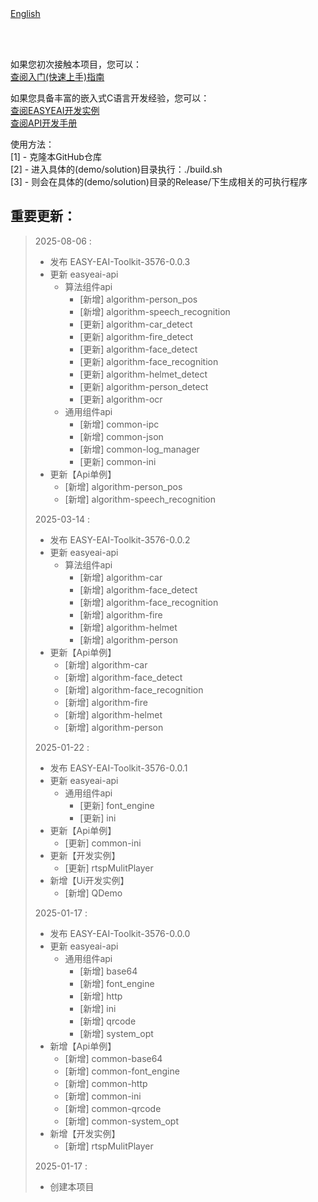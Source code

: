 <br/>
<br/>


[English](README_EN.md)

<br />
<br />

如果您初次接触本项目，您可以：  
[查阅入门(快速上手)指南](https://www.easy-eai.com/document_details/25/880)

如果您具备丰富的嵌入式C语言开发经验，您可以：  
[查阅EASYEAI开发实例](https://www.easy-eai.com/document_details/25/938)  
[查阅API开发手册](https://www.easy-eai.com/document_details/25/917)


使用方法：  
[1] - 克隆本GitHub仓库   
[2] - 进入具体的(demo/solution)目录执行：./build.sh   
[3] - 则会在具体的(demo/solution)目录的Release/下生成相关的可执行程序

重要更新：
---
> 2025-08-06 :
> * 发布 EASY-EAI-Toolkit-3576-0.0.3
> * 更新 easyeai-api
>     * 算法组件api
>         * [新增] algorithm-person_pos
>         * [新增] algorithm-speech_recognition
>         * [更新] algorithm-car_detect
>         * [更新] algorithm-fire_detect
>         * [更新] algorithm-face_detect
>         * [更新] algorithm-face_recognition
>         * [更新] algorithm-helmet_detect
>         * [更新] algorithm-person_detect
>         * [更新] algorithm-ocr
>     * 通用组件api
>         * [新增] common-ipc
>         * [新增] common-json
>         * [新增] common-log_manager
>         * [更新] common-ini
> * 更新【Api单例】
>     * [新增] algorithm-person_pos
>     * [新增] algorithm-speech_recognition
>
> 2025-03-14 :
> * 发布 EASY-EAI-Toolkit-3576-0.0.2
> * 更新 easyeai-api
>     * 算法组件api
>         * [新增] algorithm-car
>         * [新增] algorithm-face_detect
>         * [新增] algorithm-face_recognition
>         * [新增] algorithm-fire
>         * [新增] algorithm-helmet
>         * [新增] algorithm-person
> * 更新【Api单例】
>     * [新增] algorithm-car
>     * [新增] algorithm-face_detect
>     * [新增] algorithm-face_recognition
>     * [新增] algorithm-fire
>     * [新增] algorithm-helmet
>     * [新增] algorithm-person
>
> 2025-01-22 :
> * 发布 EASY-EAI-Toolkit-3576-0.0.1
> * 更新 easyeai-api
>     * 通用组件api
>         * [更新] font_engine
>         * [更新] ini
> * 更新【Api单例】
>     * [更新] common-ini
> * 更新【开发实例】
>     * [更新] rtspMulitPlayer
> * 新增【Ui开发实例】
>     * [新增] QDemo
>
> 2025-01-17 :
> * 发布 EASY-EAI-Toolkit-3576-0.0.0
> * 更新 easyeai-api
>     * 通用组件api
>         * [新增] base64
>         * [新增] font_engine
>         * [新增] http
>         * [新增] ini
>         * [新增] qrcode
>         * [新增] system_opt
> * 新增【Api单例】
>     * [新增] common-base64
>     * [新增] common-font_engine
>     * [新增] common-http
>     * [新增] common-ini
>     * [新增] common-qrcode
>     * [新增] common-system_opt
> * 新增【开发实例】
>     * [新增] rtspMulitPlayer
>
> 2025-01-17 : 
> * 创建本项目
